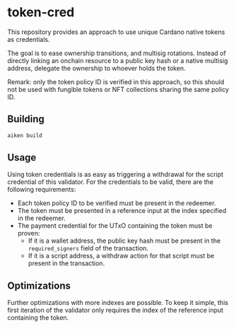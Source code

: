# token-cred

This repository provides an approach to use unique Cardano native tokens as credentials.

The goal is to ease ownership transitions, and multisig rotations.
Instead of directly linking an onchain resource to a public key hash or a native multisig address, delegate the ownership to whoever holds the token.

Remark: only the token policy ID is verified in this approach, so this should not be used with fungible tokens or NFT collections sharing the same policy ID.

## Building

```sh
aiken build
```

## Usage

Using token credentials is as easy as triggering a withdrawal for the script credential of this validator.
For the credentials to be valid, there are the following requirements:
- Each token policy ID to be verified must be present in the redeemer.
- The token must be presented in a reference input at the index specified in the redeemer.
- The payment credential for the UTxO containing the token must be proven:
  - If it is a wallet address, the public key hash must be present in the `required_signers` field of the transaction.
  - If it is a script address, a withdraw action for that script must be present in the transaction.

## Optimizations

Further optimizations with more indexes are possible.
To keep it simple, this first iteration of the validator only requires the index of the reference input containing the token.
